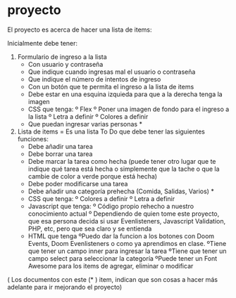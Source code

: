 # proyecto


El proyecto es acerca de hacer una lista de items:

Inicialmente debe tener: 
 
 1) Formulario de ingreso a la lista
    - Con usuario y contraseña
    - Que indique cuando ingresas mal el usuario o contraseña
    - Que indique el número de intentos de ingreso
    - Con un botón que te permita el ingreso a la lista de items
    - Debe estar en una esquina izquieda para que a la derecha tenga la imagen 
    - CSS que tenga:
      º Flex
      º Poner una imagen de fondo para el ingreso a la lista
      º Letra a definir
      º Colores a definir
    - Que puedan ingresar varias personas *
 2) Lista de items = Es una lista To Do que debe tener las siguientes funciones:
    - Debe añadir una tarea
    - Debe borrar una tarea
    - Debe marcar la tarea como hecha (puede tener otro lugar que te indique qué tarea está hecha o simplemente que la tache o que la cambie de color a verde porque está hecha)
    - Debe poder modificarse una tarea
    - Debe añadir una categoría prehecha (Comida, Salidas, Varios) *
    - CSS que tenga:
      º Colores a definir
      º Letra a definir
    - Javascript que tenga:
      º Código propio rehecho a nuestro conocimiento actual
      º Dependiendo de quien tome este proyecto, que esa persona decida si usar Evenlisteners, Javascript Validation, PHP, etc, pero que sea claro y se entienda
    - HTML que tenga
      ºPuedo dar la funcion a los botones con Doom Events, Doom Evenlisteners  o como ya aprendimos en clase.
      ºTiene que tener un campo inner para ingresar la tarea
      ºTiene que tener un campo select para seleccionar la categoría
      ºPuede tener un Font Awesome para los items de agregar, eliminar o modificar




( Los documentos con este (* ) item, indican que son cosas a hacer más adelante para ir mejorando el proyecto)

